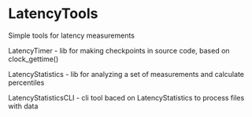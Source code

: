 # LatencyTools

Simple tools for latency measurements

LatencyTimer - lib for making checkpoints in source code, based on clock_gettime()

LatencyStatistics - lib for analyzing a set of measurements and calculate percentiles

LatencyStatisticsCLI - cli tool baced on LatencyStatistics to process files with data
